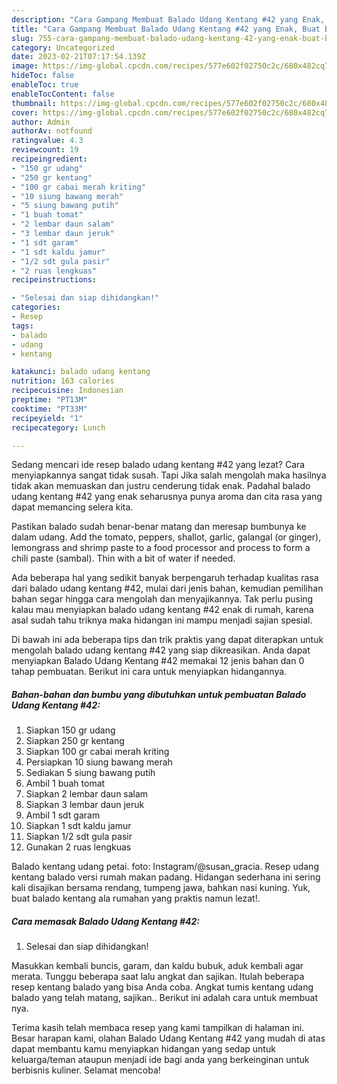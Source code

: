 ```yaml
---
description: "Cara Gampang Membuat Balado Udang Kentang #42 yang Enak, Buat Buka Puasa}"
title: "Cara Gampang Membuat Balado Udang Kentang #42 yang Enak, Buat Buka Puasa}"
slug: 755-cara-gampang-membuat-balado-udang-kentang-42-yang-enak-buat-buka-puasa
category: Uncategorized
date: 2023-02-21T07:17:54.139Z
image: https://img-global.cpcdn.com/recipes/577e602f02750c2c/680x482cq70/balado-udang-kentang-42-foto-resep-utama.jpg
hideToc: false
enableToc: true
enableTocContent: false
thumbnail: https://img-global.cpcdn.com/recipes/577e602f02750c2c/680x482cq70/balado-udang-kentang-42-foto-resep-utama.jpg
cover: https://img-global.cpcdn.com/recipes/577e602f02750c2c/680x482cq70/balado-udang-kentang-42-foto-resep-utama.jpg
author: Admin
authorAv: notfound
ratingvalue: 4.3
reviewcount: 19
recipeingredient:
- "150 gr udang"
- "250 gr kentang"
- "100 gr cabai merah kriting"
- "10 siung bawang merah"
- "5 siung bawang putih"
- "1 buah tomat"
- "2 lembar daun salam"
- "3 lembar daun jeruk"
- "1 sdt garam"
- "1 sdt kaldu jamur"
- "1/2 sdt gula pasir"
- "2 ruas lengkuas"
recipeinstructions:

- "Selesai dan siap dihidangkan!"
categories:
- Resep
tags:
- balado
- udang
- kentang

katakunci: balado udang kentang 
nutrition: 163 calories
recipecuisine: Indonesian
preptime: "PT13M"
cooktime: "PT33M"
recipeyield: "1"
recipecategory: Lunch

---
```



Sedang mencari ide resep balado udang kentang #42 yang lezat? Cara menyiapkannya sangat tidak susah. Tapi Jika salah mengolah maka hasilnya tidak akan memuaskan dan justru cenderung tidak enak. Padahal balado udang kentang #42 yang enak seharusnya punya aroma dan cita rasa yang dapat memancing selera kita.


Pastikan balado sudah benar-benar matang dan meresap bumbunya ke dalam udang. Add the tomato, peppers, shallot, garlic, galangal (or ginger), lemongrass and shrimp paste to a food processor and process to form a chili paste (sambal). Thin with a bit of water if needed.

Ada beberapa hal yang sedikit banyak berpengaruh terhadap kualitas rasa dari balado udang kentang #42, mulai dari jenis bahan, kemudian pemilihan bahan segar hingga cara mengolah dan menyajikannya. Tak perlu pusing kalau mau menyiapkan balado udang kentang #42 enak di rumah, karena asal sudah tahu triknya maka hidangan ini mampu menjadi sajian spesial.


Di bawah ini ada beberapa tips dan trik praktis yang dapat diterapkan untuk mengolah balado udang kentang #42 yang siap dikreasikan. Anda dapat menyiapkan Balado Udang Kentang #42 memakai 12 jenis bahan dan 0 tahap pembuatan. Berikut ini cara untuk menyiapkan hidangannya.

<!--inarticleads1-->

##### Bahan-bahan dan bumbu yang dibutuhkan untuk pembuatan Balado Udang Kentang #42:

1. Siapkan 150 gr udang
1. Siapkan 250 gr kentang
1. Siapkan 100 gr cabai merah kriting
1. Persiapkan 10 siung bawang merah
1. Sediakan 5 siung bawang putih
1. Ambil 1 buah tomat
1. Siapkan 2 lembar daun salam
1. Siapkan 3 lembar daun jeruk
1. Ambil 1 sdt garam
1. Siapkan 1 sdt kaldu jamur
1. Siapkan 1/2 sdt gula pasir
1. Gunakan 2 ruas lengkuas


Balado kentang udang petai. foto: Instagram/@susan_gracia. Resep udang kentang balado versi rumah makan padang. Hidangan sederhana ini sering kali disajikan bersama rendang, tumpeng jawa, bahkan nasi kuning. Yuk, buat balado kentang ala rumahan yang praktis namun lezat!. 

<!--inarticleads2-->

##### Cara memasak Balado Udang Kentang #42:


1. Selesai dan siap dihidangkan!

Masukkan kembali buncis, garam, dan kaldu bubuk, aduk kembali agar merata. Tunggu beberapa saat lalu angkat dan sajikan. Itulah beberapa resep kentang balado yang bisa Anda coba. Angkat tumis kentang udang balado yang telah matang, sajikan.. Berikut ini adalah cara untuk membuat nya. 

Terima kasih telah membaca resep yang kami tampilkan di halaman ini. Besar harapan kami, olahan Balado Udang Kentang #42 yang mudah di atas dapat membantu kamu menyiapkan hidangan yang sedap untuk keluarga/teman ataupun menjadi ide bagi anda yang berkeinginan untuk berbisnis kuliner. Selamat mencoba!
